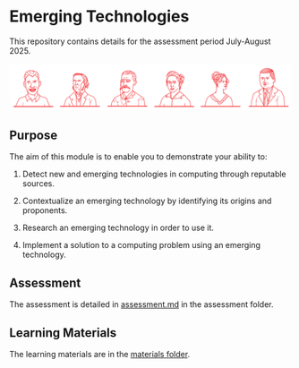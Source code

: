 # Emerging Technologies

This repository contains details for the assessment period July-August 2025.

[![Adapted from Art by Matt Leadbeater](https://raw.githubusercontent.com/ianmcloughlin/images/master/banner_emerging_technologies.png)](https://www.instagram.com/mattleadbeater/)

## Purpose

The aim of this module is to enable you to demonstrate your ability to:

1. Detect new and emerging technologies in computing through reputable sources.

2. Contextualize an emerging technology by identifying its origins and proponents.

3. Research an emerging technology in order to use it.

4. Implement a solution to a computing problem using an emerging technology.

## Assessment

The assessment is detailed in [assessment.md](assessment/assessment.md) in the assessment folder.  

## Learning Materials

The learning materials are in the [materials folder](materials).
